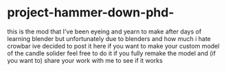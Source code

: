 # project-hammer-down-phd-
this is the mod that I've been eyeing and yearn to make after days of learning blender but unfortunately due to blenders and how much i hate crowbar ive decided to post it here if you want to make your custom model of the candle solider feel free to do it if you fully remake the model and (if you want to) share your work with me to see if it works
